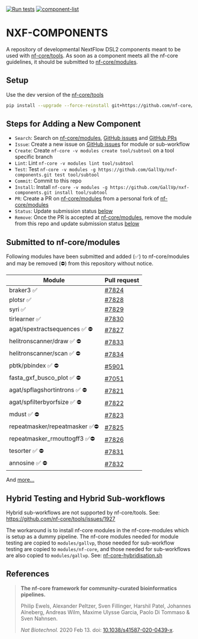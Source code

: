 [![Run tests](https://github.com/GallVp/nxf-components/actions/workflows/test.yml/badge.svg)](https://github.com/GallVp/nxf-components/actions/workflows/test.yml)
[![component-list](https://img.shields.io/badge/component%20list%20-pages-23aa62.svg)](https://gallvp.github.io/nxf-components)

# NXF-COMPONENTS

A repository of developmental NextFlow DSL2 components meant to be used with [nf-core/tools](https://github.com/nf-core/tools). As soon as a component meets all the nf-core guidelines, it should be submitted to [nf-core/modules](https://github.com/nf-core/modules).

## Setup

Use the dev version of the [nf-core/tools](https://github.com/nf-core/tools/tree/dev)

```bash
pip install --upgrade --force-reinstall git+https://github.com/nf-core/tools.git@dev
```

## Steps for Adding a New Component

- `Search`: Search on [nf-core/modules](https://nf-co.re/modules), [GitHub issues](https://github.com/nf-core/modules/issues) and [GitHub PRs](https://github.com/nf-core/modules/pulls)
- `Issue`: Create a new issue on [GitHub issues](https://github.com/nf-core/modules/issues) for module or sub-workflow
- `Create`: Create `nf-core -v modules create tool/subtool` on a tool specific branch
- `Lint`: Lint `nf-core -v modules lint tool/subtool`
- `Test`: Test `nf-core -v modules -g https://github.com/GallVp/nxf-components.git test tool/subtool`
- `Commit`: Commit to this repo
- `Install`: Install `nf-core -v modules -g https://github.com/GallVp/nxf-components.git install tool/subtool`
- `PR`: Create a PR on [nf-core/modules](https://github.com/nf-core/modules/pulls) from a personal fork of [nf-core/modules](https://github.com/nf-core/modules)
- `Status`: Update submission status [below](#submitted-to-nf-coremodules)
- `Remove`: Once the PR is accepted at [nf-core/modules](https://github.com/nf-core/modules/pulls), remove the module from this repo and update submission status [below](#submitted-to-nf-coremodules)

## Submitted to nf-core/modules

Following modules have been submitted and added (✅︎) to nf-core/modules and may be removed (⛔) from this repository without notice.

| Module                          | Pull request                                          |
| ------------------------------- | ----------------------------------------------------- |
| braker3 ✅︎                     | [#7824](https://github.com/nf-core/modules/pull/7824) |
| plotsr ✅︎                      | [#7828](https://github.com/nf-core/modules/pull/7828) |
| syri ✅︎                        | [#7829](https://github.com/nf-core/modules/pull/7829) |
| tirlearner ✅︎                  | [#7830](https://github.com/nf-core/modules/pull/7830) |
| agat/spextractsequences ✅︎ ⛔  | [#7827](https://github.com/nf-core/modules/pull/7827) |
| helitronscanner/draw ✅︎ ⛔     | [#7833](https://github.com/nf-core/modules/pull/7833) |
| helitronscanner/scan ✅︎ ⛔     | [#7834](https://github.com/nf-core/modules/pull/7834) |
| pbtk/pbindex ✅︎ ⛔             | [#5901](https://github.com/nf-core/modules/pull/5901) |
| fasta_gxf_busco_plot ✅︎ ⛔     | [#7051](https://github.com/nf-core/modules/pull/7051) |
| agat/spflagshortintrons ✅︎ ⛔  | [#7821](https://github.com/nf-core/modules/pull/7821) |
| agat/spfilterbyorfsize ✅︎ ⛔   | [#7822](https://github.com/nf-core/modules/pull/7822) |
| mdust ✅︎ ⛔                    | [#7823](https://github.com/nf-core/modules/pull/7823) |
| repeatmasker/repeatmasker ✅︎⛔ | [#7825](https://github.com/nf-core/modules/pull/7825) |
| repeatmasker_rmouttogff3 ✅︎⛔  | [#7826](https://github.com/nf-core/modules/pull/7826) |
| tesorter ✅︎ ⛔                 | [#7831](https://github.com/nf-core/modules/pull/7831) |
| annosine ✅︎ ⛔                 | [#7832](https://github.com/nf-core/modules/pull/7832) |

And [more...](./SUBMITTED.md)

## Hybrid Testing and Hybrid Sub-workflows

Hybrid sub-workflows are not supported by nf-core/tools. See: https://github.com/nf-core/tools/issues/1927

The workaround is to install nf-core modules in the nf-core-modules which is setup as a dummy pipeline. The nf-core modules needed for module testing are copied to `modules/gallvp`, those needed for sub-workflow testing are copied to `modules/nf-core`, and those needed for sub-workflows are also copied to `modules/gallvp`. See: [nf-core-hybridisation.sh](./nf-core-hybridisation.sh)

## References

> **The nf-core framework for community-curated bioinformatics pipelines.**
>
> Philip Ewels, Alexander Peltzer, Sven Fillinger, Harshil Patel, Johannes Alneberg, Andreas Wilm, Maxime Ulysse Garcia, Paolo Di Tommaso & Sven Nahnsen.
>
> _Nat Biotechnol._ 2020 Feb 13. doi: [10.1038/s41587-020-0439-x](https://dx.doi.org/10.1038/s41587-020-0439-x).
